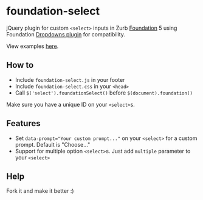 foundation-select
=================

jQuery plugin for custom `<select>` inputs in Zurb [Foundation](http://foundation.zurb.com/) 5 using Foundation [Dropdowns plugin](http://foundation.zurb.com/docs/components/dropdown.html) for compatibility.

View examples [here](http://roymckenzie.github.io/foundation-select/).

## How to

* Include `foundation-select.js` in your footer
* Include `foundation-select.css` in your `<head>`
* Call `$('select').foundationSelect()` before `$(document).foundation()`

Make sure you have a unique ID on your `<select>`s.

## Features

* Set `data-prompt="Your custom prompt..."` on your `<select>` for a custom prompt. Default is "Choose..."
* Support for multiple option `<select>`s. Just add `multiple` parameter to your `<select>`

## Help

Fork it and make it better :)